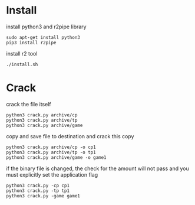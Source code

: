# Install

install python3 and r2pipe library
```
sudo apt-get install python3
pip3 install r2pipe
```

install r2 tool
```
./install.sh
```

# Crack

crack the file itself
```
python3 crack.py archive/cp 
python3 crack.py archive/tp
python3 crack.py archive/game
```

copy and save file to destination and crack this copy
```
python3 crack.py archive/cp -o cp1
python3 crack.py archive/tp -o tp1
python3 crack.py archive/game -o game1
```

if the binary file is changed, the check for the amount will not pass and you must explicitly set the application flag
```
python3 crack.py -cp cp1
python3 crack.py -tp tp1
python3 crack.py -game game1
```
